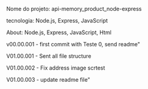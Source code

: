 Nome do projeto: 
api-memory_product_node-express


tecnologia: Node.js, Express, JavaScript


About: Node.js, Express, JavaScript, Html


v00.00.001 - first commit with Teste 0, send readme"


V01.00.001 - Sent all file structure


V01.00.002 - Fix address image scrtest

V01.00.003 - update readme file"